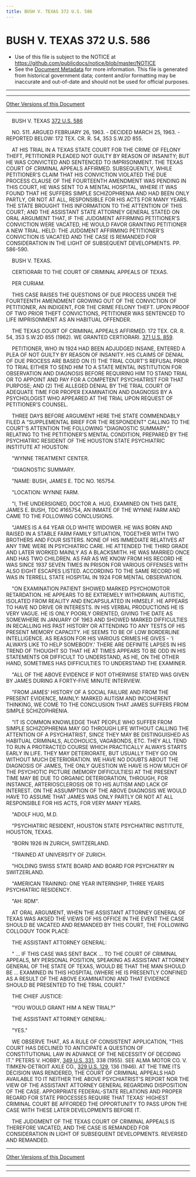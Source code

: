 ```yaml
---
title: BUSH V. TEXAS 372 U.S. 586
---
```


# BUSH V. TEXAS 372 U.S. 586

* Use of this file is subject to the NOTICE at https://github.com/publicdocs/notice/blob/master/NOTICE
* See the [Document Metadata](../../../index.md) for more information.
  This file is generated from historical government data; content and/or formatting may be inaccurate and out-of-date and should not be used for official purposes.

----------
----------

[Other Versions of this Document](https://publicdocs.github.io/go/links?ns=uslm-x&ref=%2Fus%2Fcourts%2Fscotus%2FusReporter%2F372%2F586)

----------

    BUSH V. TEXAS [372 U.S. 586][/us/courts/scotus/usReporter/372/586]

    NO. 511.  ARGUED FEBRUARY 26, 1963.  - DECIDED MARCH 25, 1963.  - REPORTED BELOW:  172 TEX.  CR. R. 54, 353 S.W.2D 855.

    AT HIS TRIAL IN A TEXAS STATE COURT FOR THE CRIME OF FELONY THEFT, PETITIONER PLEADED NOT GUILTY BY REASON OF INSANITY; BUT HE WAS CONVICTED AND SENTENCED TO IMPRISONMENT.  THE TEXAS COURT OF CRIMINAL APPEALS AFFIRMED.  SUBSEQUENTLY, WHILE PETITIONER'S CLAIM THAT HIS CONVICTION VIOLATED THE DUE PROCESS CLAUSE OF THE FOURTEENTH AMENDMENT WAS PENDING IN THIS COURT, HE WAS SENT TO A MENTAL HOSPITAL, WHERE IT WAS FOUND THAT HE SUFFERS SIMPLE SCHIZOPHRENIA AND HAD BEEN ONLY PARTLY, OR NOT AT ALL, RESPONSIBLE FOR HIS ACTS FOR MANY YEARS.  THE STATE BROUGHT THIS INFORMATION TO THE ATTENTION OF THIS COURT; AND THE ASSISTANT STATE ATTORNEY GENERAL STATED ON ORAL ARGUMENT THAT, IF THE JUDGMENT AFFIRMING PETITIONER'S CONVICTION WERE VACATED, HE WOULD FAVOR GRANTING PETITIONER A NEW TRIAL.  HELD:  THE JUDGMENT AFFIRMING PETITIONER'S CONVICTION IS VACATED AND THE CASE IS REMANDED FOR CONSIDERATION IN THE LIGHT OF SUBSEQUENT DEVELOPMENTS.  PP. 586-590.

    BUSH V. TEXAS.

    CERTIORARI TO THE COURT OF CRIMINAL APPEALS OF TEXAS.

    PER CURIAM.

    THIS CASE RAISES THE QUESTIONS OF DUE PROCESS UNDER THE FOURTEENTH AMENDMENT GROWING OUT OF THE CONVICTION OF PETITIONER, AN INDIGENT, FOR THE CRIME FELONY THEFT.  UPON PROOF OF TWO PRIOR THEFT CONVICTIONS, PETITIONER WAS SENTENCED TO LIFE IMPRISONMENT AS AN HABITUAL OFFENDER.

    THE TEXAS COURT OF CRIMINAL APPEALS AFFIRMED.  172 TEX. CR. R. 54, 353 S.W.2D 855 (1962).  WE GRANTED CERTIORARI.  [371 U.S. 859][/us/courts/scotus/usReporter/371/859].

    PETITIONER, WHO IN 1924 HAD BEEN ADJUDGED INSANE, ENTERED A PLEA OF NOT GUILTY BY REASON OF INSANITY.  HIS CLAIMS OF DENIAL OF DUE PROCESS ARE BASED ON (1) THE TRIAL COURT'S REFUSAL PRIOR TO TRIAL EITHER TO SEND HIM TO A STATE MENTAL INSTITUTION FOR OBSERVATION AND DIAGNOSIS BEFORE REQUIRING HIM TO STAND TRIAL OR TO APPOINT AND PAY FOR A COMPETENT PSYCHIATRIST FOR THAT PURPOSE; AND (2) THE ALLEGED DENIAL BY THE TRIAL COURT OF ADEQUATE TIME FOR PROPER EXAMINATION AND DIAGNOSIS BY A PSYCHOLOGIST WHO APPEARED AT THE TRIAL UPON REQUEST OF PETITIONER'S COUNSEL.

    THREE DAYS BEFORE ARGUMENT HERE THE STATE COMMENDABLY FILED A "SUPPLEMENTAL BRIEF FOR THE RESPONDENT" CALLING TO THE COURT'S ATTENTION THE FOLLOWING "DIAGNOSTIC SUMMARY," RELATING TO THE PETITIONER'S MENTAL CONDITION, PREPARED BY THE PSYCHIATRIC RESIDENT OF THE HOUSTON STATE PSYCHIATRIC INSTITUTE AT HOUSTON:

    "WYNNE TREATMENT CENTER.

    "DIAGNOSTIC SUMMARY.

    "NAME:  BUSH, JAMES E. TDC NO. 165754.

    "LOCATION:  WYNNE FARM.

    "I, THE UNDERSIGNED, DOCTOR A. HUG, EXAMINED ON THIS DATE, JAMES E. BUSH, TDC #165754, AN INMATE OF THE WYNNE FARM AND CAME TO THE FOLLOWING CONCLUSIONS.

    "JAMES IS A 64 YEAR OLD WHITE WIDOWER.  HE WAS BORN AND RAISED IN A STABLE FARM FAMILY SITUATION, TOGETHER WITH TWO BROTHERS AND FOUR SISTERS.  NONE OF HIS IMMEDIATE RELATIVES AT ANY TIME WERE IN PSYCHIATRIC CARE.  HE ATTENDED THE THIRD GRADE AND LATER WORKED MAINLY AS A BLACKSMITH.  HE WAS MARRIED ONCE AND HAS TWO CHILDREN.  AS FAR AS WE KNOW FROM HIS RECORD HE WAS SINCE 1937 SEVEN TIMES IN PRISON FOR VARIOUS OFFENSES WITH ALSO EIGHT ESCAPES LISTED.  ACCORDING TO THE SAME RECORD HE WAS IN TERRELL STATE HOSPITAL IN 1924 FOR MENTAL OBSERVATION.

    "ON EXAMINATION PATIENT SHOWED MARKED PSYCHOMOTOR RETARDATION.  HE APPEARS TO BE EXTREMELY WITHDRAWN, AUTISTIC, ISOLATED FROM REALITY AND ENCAPSULATED IN HIMSELF.  HE APPEARS TO HAVE NO DRIVE OR INTERESTS.  IN HIS VERBAL PRODUCTIONS HE IS VERY VAGUE.  HE IS ONLY POORLY ORIENTED, GIVING THE DATE AS SOMEWHERE IN JANUARY OF 1963 AND SHOWED MARKED DIFFICULTIES IN RECALLING HIS PAST HISTORY OR ATTENDING TO ANY TESTS OF HIS PRESENT MEMORY CAPACITY.  HE SEEMS TO BE OF LOW BORDERLINE INTELLIGENCE.  AS REASON FOR HIS VARIOUS CRIMES HE GIVES - 'I ALWAYS LIKE TO HELP SOMEBODY.'  THERE ARE DEFINITE LAPSES IN HIS TREND OF THOUGHT SO THAT HE AT TIMES APPEARS TO BE ODD IN HIS STATEMENTS OR DIFFICULT TO UNDERSTAND, AS HE, ON THE OTHER HAND, SOMETIMES HAS DIFFICULTIES TO UNDERSTAND THE EXAMINER.

    "ALL OF THE ABOVE EVIDENCE IF NOT OTHERWISE STATED WAS GIVEN BY JAMES DURING A FORTY-FIVE MINUTE INTERVIEW.

    "FROM JAMES' HISTORY OF A SOCIAL FAILURE AND FROM THE PRESENT EVIDENCE, MAINLY:  MARKED AUTISM AND INCOHERENT THINKING, WE COME TO THE CONCLUSION THAT JAMES SUFFERS FROM SIMPLE SCHIZOPHRENIA.

    "IT IS COMMON KNOWLEDGE THAT PEOPLE WHO SUFFER FROM SIMPLE SCHIZOPHRENIA MAY GO THROUGH LIFE WITHOUT CALLING THE ATTENTION OF A PSYCHIATRIST, SINCE THEY MAY BE DISTINGUISHED AS HABITUAL CRIMINALS, ALCOHOLICS, VAGABONDS, ETC.  THEY ALL TEND TO RUN A PROTRACTED COURSE WHICH PRACTICALLY ALWAYS STARTS EARLY IN LIFE.  THEY MAY DETERIORATE, BUT USUALLY THEY GO ON WITHOUT MUCH DETERIORATION.  WE HAVE NO DOUBTS ABOUT THE DIAGNOSIS OF JAMES, THE ONLY QUESTION WE HAVE IS HOW MUCH OF THE PSYCHOTIC PICTURE (MEMORY DIFFICULTIES) AT THE PRESENT TIME MAY BE DUE TO ORGANIC DETERIORATION, THROUGH, FOR INSTANCE, ARTERIOSCLEROSIS OR TO HIS AUTISM AND LACK OF INTEREST.  ON THE ASSUMPTION OF THE ABOVE DIAGNOSIS WE WOULD HAVE TO ASSUME THAT JAMES WAS ONLY PARTLY OR NOT AT ALL RESPONSIBLE FOR HIS ACTS, FOR VERY MANY YEARS.

    "ADOLF HUG, M.D.

    "PSYCHIATRIC RESIDENT, HOUSTON STATE PSYCHIATRIC INSTITUTE, HOUSTON, TEXAS.

    "BORN 1926 IN ZURICH, SWITZERLAND.

    "TRAINED AT UNIVERSITY OF ZURICH.

    "HOLDING SWISS STATE BOARD AND BOARD FOR PSYCHIATRY IN SWITZERLAND.

    "AMERICAN TRAINING:  ONE YEAR INTERNSHIP, THREE YEARS PSYCHIATRIC RESIDENCY.

    "AH:  RDM".

    AT ORAL ARGUMENT, WHEN THE ASSISTANT ATTORNEY GENERAL OF TEXAS WAS AKSED THE VIEWS OF HIS OFFICE IN THE EVENT THE CASE SHOULD BE VACATED AND REMANDED BY THIS COURT, THE FOLLOWING COLLOQUY TOOK PLACE:

    THE ASSISTANT ATTORNEY GENERAL:

    "  ...  IF THIS CASE WAS SENT BACK  ...  TO THE COURT OF CRIMINAL APPEALS, MY PERSONAL POSITION, SPEAKING AS ASSISTANT ATTORNEY GENERAL OF THE STATE OF TEXAS, WOULD BE THAT THE MAN SHOULD BE  ... EXAMINED IN THIS HOSPITAL (WHERE HE IS PRESENTLY CONFINED AS A RESULT OF THE ABOVE EXAMINATION) AND THAT EVIDENCE SHOULD BE PRESENTED TO THE TRIAL COURT."

    THE CHIEF JUSTICE:

    "YOU WOULD GRANT HIM A NEW TRIAL?"

    THE ASSISTANT ATTORNEY GENERAL:

    "YES."

    WE OBSERVE THAT, AS A RULE OF CONSISTENT APPLICATION, "THIS COURT HAS DECLINED TO ANTICIPATE A QUESTION OF CONSTITUTIONAL LAW IN ADVANCE OF THE NECESSITY OF DECIDING IT."  PETERS V. HOBBY, [349 U.S. 331][/us/courts/scotus/usReporter/349/331], 338 (1955).  SEE ALMA MOTOR CO. V. TIMKEN-DETROIT AXLE CO., [329 U.S. 129][/us/courts/scotus/usReporter/329/129], 136 (1946).  AT THE TIME ITS DECISION WAS RENDERED, THE COURT OF CRIMINAL APPEALS HAD AVAILABLE TO IT NEITHER THE ABOVE PSYCHIATRIST'S REPORT NOR THE VIEW OF THE ASSISTANT ATTORNEY GENERAL REGARDING DISPOSITION OF THE CASE.  APPORPRIATE FEDERAL-STATE RELATIONS AND PROPER REGARD FOR STATE PROCESSES REQUIRE THAT TEXAS' HIGHEST CRIMINAL COURT BE AFFORDED THE OPPORTUNITY TO PASS UPON THE CASE WITH THESE LATER DEVELOPMENTS BEFORE IT.

    THE JUDGMENT OF THE TEXAS COURT OF CRIMINAL APPEALS IS THEREFORE VACATED, AND THE CASE IS REMANDED FOR CONSIDERATION IN LIGHT OF SUBSEQUENT DEVELOPMENTS.  REVERSED AND REMANDED.

----------

[Other Versions of this Document](https://publicdocs.github.io/go/links?ns=uslm-x&ref=%2Fus%2Fcourts%2Fscotus%2FusReporter%2F372%2F586)

----------
----------

[/us/courts/scotus/usReporter/372/586]: https://publicdocs.github.io/go/links?ns=uslm-x&ref=%2Fus%2Fcourts%2Fscotus%2FusReporter%2F372%2F586
[/us/courts/scotus/usReporter/371/859]: https://publicdocs.github.io/go/links?ns=uslm-x&ref=%2Fus%2Fcourts%2Fscotus%2FusReporter%2F371%2F859
[/us/courts/scotus/usReporter/349/331]: https://publicdocs.github.io/go/links?ns=uslm-x&ref=%2Fus%2Fcourts%2Fscotus%2FusReporter%2F349%2F331
[/us/courts/scotus/usReporter/329/129]: https://publicdocs.github.io/go/links?ns=uslm-x&ref=%2Fus%2Fcourts%2Fscotus%2FusReporter%2F329%2F129


